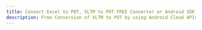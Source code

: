 ---title: Convert Excel to POT, XLTM to POT FREE Converter or Android SDKdescription: Free Conversion of XLTM to POT by using Android Cloud APIs & SDKs. Also Create, Edit & Render Microsoft Excel, CSV and SpreadsheetML worksheets or spreadsheet in the Cloud.---